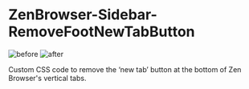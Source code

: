 # ZenBrowser-Sidebar-RemoveFootNewTabButton
![before](https://github.com/user-attachments/assets/abd1ad96-fa41-4ad8-8906-8c378f75bea1)
![after](https://github.com/user-attachments/assets/2a665493-f920-4083-8ff0-34abd04ed580)

Custom CSS code to remove the ‘new tab’ button at the bottom of Zen Browser's vertical tabs.

